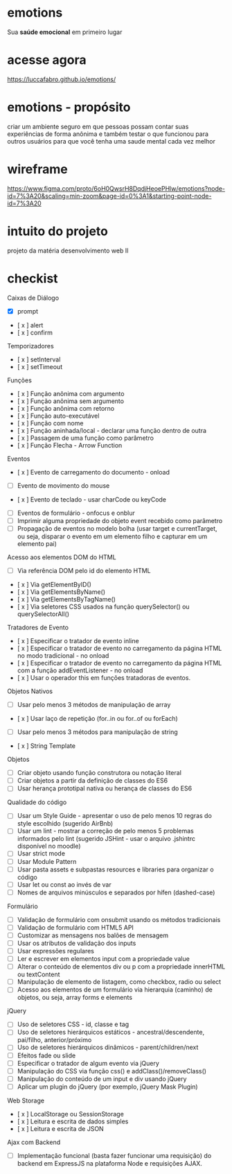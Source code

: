# emotions
Sua **saúde emocional** em primeiro lugar

# acesse agora
https://luccafabro.github.io/emotions/

# emotions - propósito
criar um ambiente seguro em que pessoas possam contar suas experiências de forma anônima e também testar o que funcionou para outros usuários para que você tenha uma saude mental cada vez melhor

# wireframe
https://www.figma.com/proto/6oH0QwsrH8DqdjHeoePHlw/emotions?node-id=7%3A20&scaling=min-zoom&page-id=0%3A1&starting-point-node-id=7%3A20

# intuito do projeto
projeto da matéria desenvolvimento web II

# checkist

Caixas de Diálogo

- [x] prompt
- [ x ] alert
- [ x ] confirm

Temporizadores

- [ x ] setInterval
- [ x ] setTimeout

Funções

- [ x ] Função anônima com argumento
- [ x ] Função anônima sem argumento
- [ x ] Função anônima com retorno
- [ x ] Função auto-executável
- [ x ] Função com nome
- [ x ] Função aninhada/local - declarar uma função dentro de outra
- [ x ] Passagem de uma função como parâmetro
- [ x ] Função Flecha - Arrow Function

Eventos

- [ x ] Evento de carregamento do documento - onload
- [ ] Evento de movimento do mouse
- [ x ] Evento de teclado - usar charCode ou keyCode
- [ ] Eventos de formulário - onfocus e onblur
- [ ] Imprimir alguma propriedade do objeto event recebido como parâmetro
- [ ] Propagação de eventos no modelo bolha (usar target e currentTarget, ou seja, disparar o evento em um elemento filho e capturar em um elemento pai)

Acesso aos elementos DOM do HTML

- [ ] Via referência DOM pelo id do elemento HTML
- [ x ] Via getElementByID()
- [ x ] Via getElementsByName()
- [ x ] Via getElementsByTagName()
- [ x ] Via seletores CSS usados na função querySelector() ou querySelectorAll()

Tratadores de Evento

- [ x ] Especificar o tratador de evento inline
- [ x ] Especificar o tratador de evento no carregamento da página HTML no modo tradicional - no onload
- [ x ] Especificar o tratador de evento no carregamento da página HTML com a função addEventListener - no onload
- [ x ] Usar o operador this em funções tratadoras de eventos.

Objetos Nativos

- [ ] Usar pelo menos 3 métodos de manipulação de array
- [ x ] Usar laço de repetição (for..in ou for..of ou forEach)
- [ ] Usar pelo menos 3 métodos para manipulação de string
- [ x ] String Template

Objetos

- [ ] Criar objeto usando função construtora ou notação literal
- [ ] Criar objetos a partir da definição de classes do ES6
- [ ] Usar herança prototipal nativa ou herança de classes do ES6

Qualidade do código

- [ ] Usar um Style Guide - apresentar o uso de pelo menos 10 regras do style escolhido (sugerido AirBnb)
- [ ] Usar um lint - mostrar a correção de pelo menos 5 problemas informados pelo lint (sugerido JSHint - usar o arquivo .jshintrc disponível no moodle)
- [ ] Usar strict mode
- [ ] Usar Module Pattern
- [ ] Usar pasta assets e subpastas resources e libraries para organizar o código
- [ ] Usar let ou const ao invés de var
- [ ] Nomes de arquivos minúsculos e separados por hífen (dashed-case)

Formulário

- [ ] Validação de formulário com onsubmit usando os métodos tradicionais
- [ ] Validação de formulário com HTML5 API
- [ ] Customizar as mensagens nos balões de mensagem
- [ ] Usar os atributos de validação dos inputs
- [ ] Usar expressões regulares
- [ ] Ler e escrever em elementos input com a propriedade value
- [ ] Alterar o conteúdo de elementos div ou p com a propriedade innerHTML ou textContent
- [ ] Manipulação de elemento de listagem, como checkbox, radio ou select
- [ ] Acesso aos elementos de um formulário via hierarquia (caminho) de objetos, ou seja, array forms e elements

jQuery

- [ ] Uso de seletores CSS - id, classe e tag
- [ ] Uso de seletores hierárquicos estáticos - ancestral/descendente, pai/filho, anterior/próximo
- [ ] Uso de seletores hierárquicos dinâmicos - parent/children/next
- [ ] Efeitos fade ou slide
- [ ] Especificar o tratador de algum evento via jQuery
- [ ] Manipulação do CSS via função css() e addClass()/removeClass()
- [ ] Manipulação do conteúdo de um input e div usando jQuery
- [ ] Aplicar um plugin do jQuery (por exemplo, jQuery Mask Plugin)

Web Storage

- [ x ] LocalStorage ou SessionStorage
- [ x ] Leitura e escrita de dados simples
- [ x ] Leitura e escrita de JSON

Ajax com Backend

- [ ] Implementação funcional (basta fazer funcionar uma requisição) do backend em ExpressJS na plataforma Node e requisições AJAX.
